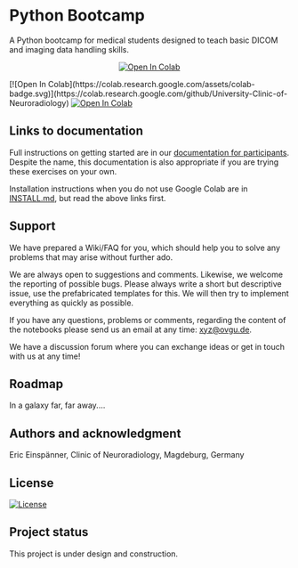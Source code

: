 # Python Bootcamp

A Python bootcamp for medical students designed to teach basic DICOM and imaging data handling skills.

<p align="center">
<a target="_blank" href="https://colab.research.google.com/github/University-Clinic-of-Neuroradiology/python-bootcamp/blob/develop">
  <img src="https://colab.research.google.com/assets/colab-badge.svg" alt="Open In Colab"/>
</a>
</p>
[![Open In Colab](https://colab.research.google.com/assets/colab-badge.svg)](https://colab.research.google.com/github/University-Clinic-of-Neuroradiology)

<a href="https://colab.research.google.com/github/University-Clinic-of-Neuroradiology/python-bootcamp/blob/develop/notebooks/DICOM/01_introduction.ipynb">
  <img src="https://colab.research.google.com/assets/colab-badge.svg" alt="Open In Colab"/>
</a>

## Links to documentation
Full instructions on getting started are in our [documentation for participants](DocForParticipants.md).
Despite the name, this documentation is also appropriate if you are trying these exercises on your own.

Installation instructions when you do not use Google Colab are in [INSTALL.md](INSTALL.md), but read the above links first.

## Support
We have prepared a Wiki/FAQ for you, which should help you to solve any problems that may arise without further ado. 

We are always open to suggestions and comments. Likewise, we welcome the reporting of possible bugs. Please always write a short but descriptive issue, use the prefabricated templates for this. We will then try to implement everything as quickly as possible.

If you have any questions, problems or comments, regarding the content of the notebooks please send us an email at any time: xyz@ovgu.de.

We have a discussion forum where you can exchange ideas or get in touch with us at any time!

## Roadmap
In a galaxy far, far away....

## Authors and acknowledgment
Eric Einspänner, Clinic of Neuroradiology, Magdeburg, Germany

## License
[![License](https://img.shields.io/badge/License-Apache_2.0-blue.svg)](https://opensource.org/licenses/Apache-2.0)

## Project status
This project is under design and construction.

